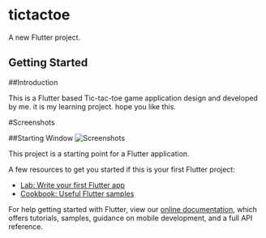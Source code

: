 # tictactoe

A new Flutter project.

## Getting Started


##Introduction

This is a Flutter based Tic-tac-toe game application design and developed by me.
it is my learning project. hope you like this.

#Screenshots

##Starting Window
![Screenshots](1.jpg)






This project is a starting point for a Flutter application.

A few resources to get you started if this is your first Flutter project:

- [Lab: Write your first Flutter app](https://flutter.dev/docs/get-started/codelab)
- [Cookbook: Useful Flutter samples](https://flutter.dev/docs/cookbook)

For help getting started with Flutter, view our
[online documentation](https://flutter.dev/docs), which offers tutorials,
samples, guidance on mobile development, and a full API reference.
